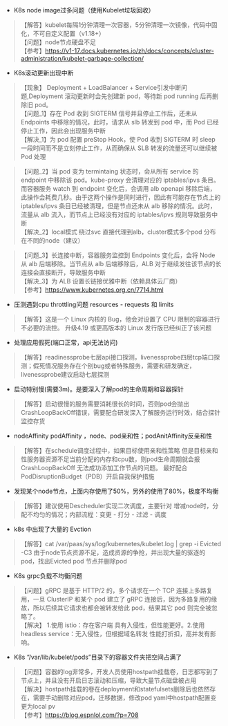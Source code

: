 
- K8s node image过多问题（使用Kubelet垃圾回收） 
> 【解答】kubelet每隔1分钟清理一次容器，5分钟清理一次镜像，代码中固化，不可自定义配置（v1.18+）  
【问题】node节点硬盘不足  
【参考】https://v1-17.docs.kubernetes.io/zh/docs/concepts/cluster-administration/kubelet-garbage-collection/  

- K8s滚动更新出现中断 
>【现象】 Deployment + LoadBalancer + Service引发中断问题,Deployment 滚动更新时会先创建新 pod，等待新 pod running 后再删除旧 pod。  
【问题_1】存在 Pod 收到 SIGTERM 信号并且停止工作后，还未从 Endpoints 中移除的情况，此时，请求从 slb 转发到 pod 中，而 Pod 已经停止工作，因此会出现服务中断  
【解决_1】为 pod 配置 preStop Hook，使 Pod 收到 SIGTERM 时 sleep 一段时间而不是立刻停止工作，从而确保从 SLB 转发的流量还可以继续被 Pod 处理

>【问题_2】当 pod 变为 termintaing 状态时，会从所有 service 的 endpoint 中移除该 pod。kube-proxy 会清理对应的 iptables/ipvs 条目。而容器服务 watch 到 endpoint 变化后，会调用 alb openapi 移除后端，此操作会耗费几秒。由于这两个操作是同时进行，因此有可能存在节点上的 iptables/ipvs 条目已经被清理，但是节点还未从 alb 移除的情况。此时，流量从 alb 流入，而节点上已经没有对应的 iptables/ipvs 规则导致服务中断  
【解决_2】local模式 绕过svc 直接代理到alb，cluster模式多个pod 分布在不同的node（建议）

>【问题_3】长连接中断，容器服务监控到 Endpoints 变化后，会将 Node 从 alb 后端移除。当节点从 alb 后端移除后，ALB 对于继续发往该节点的长连接会直接断开，导致服务中断  
【解决_3】为 ALB 设置长链接优雅中断（依赖具体云厂商）  
> 【参考】https://www.kubernetes.org.cn/7714.html 

- 压测遇到cpu throttling问题 resources - requests 和 limits  
>【解答】这是一个 Linux 内核的 Bug，他会对设置了 CPU 限制的容器进行不必要的流控。 升级4.19 或更高版本的 Linux 发行版已经纠正了该问题

- 处理应用假死(端口正常，api无法访问)
>【解答】readinessprobe七层api接口探测，livenessprobe四层tcp端口探测；假死情况服务存在个别bug或者特殊服务，需要和研发确定，livenessprobe建议启动七层探测  

- 启动特别慢(需要3m)。是要深入了解pod的生命周期和容器探针  
>【解答】启动很慢的服务需要消耗很长的时间，否则pod会抛出CrashLoopBackOff错误，需要配合研发深入了解服务运行时效，结合探针监控存货

- nodeAffinity podAffinity ，node、pod亲和性；podAnitAffinity反亲和性  
>【解答】在schedule调度过程中，如果目标使用亲和性策略 但是目标亲和性服务器资源不足当前分配的内存和cpu数，则pod生命周期就会报CrashLoopBackOff 无法成功添加工作节点的问题。 最好配合PodDisruptionBudget（PDB）开启自我保护措施

- 发现某个node节点，上面内存使用了50%，另外的使用了80%，极度不均衡
>【解答】建议使用Descheduler实现二次调度，主要针对 增减node时，分配不均匀的情况；内部流程：变更 - 打分 - 过滤 - 调度

- k8s 中出现了大量的 Evction
>【解答】cat /var/paas/sys/log/kubernetes/kubelet.log | grep -i Evicted -C3
由于node节点资源不足，造成资源的争抢，并出现大量的驱逐的pod，找出Evicted pod 节点并删除pod

- K8s grpc负载不均衡问题
>【问题】gRPC 是基于 HTTP/2 的，多个请求在一个 TCP 连接上多路复用，一旦 ClusterIP 和某个 pod 建立了 gRPC 连接后，因为多路复用的缘故，所以后续其它请求也都会被转发给此 pod，结果其它 pod 则完全被忽略了。  
【解决】  1.使用 istio：存在客户端 具有入侵性，但性能更好。2.使用headless service：无入侵性，但根据域名转发 性能打折扣，高并发有影响。

- K8s “/var/lib/kubelet/pods”目录下的容器文件夹把空间占满了
>【问题】容器的log非常多，开发人员使用hostpath挂载卷，日志都写到了节点上，并且没有开启日志滚动和压缩，导致大量节点磁盘被占用  
【解决】hostpath挂载的卷在deployment和statefulsets删除后也依然存在，需要手动删除对应pod，迁移数据，修改pod yaml中hostpath配置变更为local pv  
【参考】https://blog.espnlol.com/?p=708
